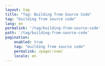 ```yaml
---
layout: tag
title: "Tag: Building from Source Code"
tag: "building from source code"
lang: en
permalink: '/tag/building-from-source-code'
path: '/tag/building-from-source-code'
pagination:
    enabled: true
    tag: "building from source code"
    permalink: /page/:num/
    locale: en
---
```

